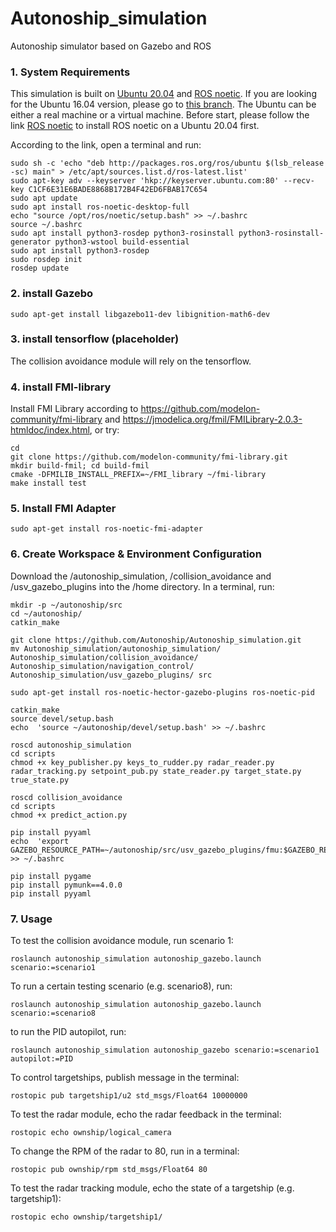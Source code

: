 # Autonoship_simulation
Autonoship simulator based on Gazebo and ROS


### 1. System Requirements

This simulation is built on [Ubuntu 20.04](https://releases.ubuntu.com/20.04/) and [ROS noetic](http://wiki.ros.org/noetic/Installation/Ubuntu). If you are looking for the Ubuntu 16.04 version, please go to [this branch](https://github.com/Autonoship/Autonoship_simulation/tree/ubuntu16.04). The Ubuntu can be either a real machine or a virtual machine.
Before start, please follow the link [ROS noetic](http://wiki.ros.org/noetic/Installation/Ubuntu) to install ROS noetic on a Ubuntu 20.04 first.

According to the link, open a terminal and run:

    sudo sh -c 'echo "deb http://packages.ros.org/ros/ubuntu $(lsb_release -sc) main" > /etc/apt/sources.list.d/ros-latest.list'
    sudo apt-key adv --keyserver 'hkp://keyserver.ubuntu.com:80' --recv-key C1CF6E31E6BADE8868B172B4F42ED6FBAB17C654
    sudo apt update
    sudo apt install ros-noetic-desktop-full
    echo "source /opt/ros/noetic/setup.bash" >> ~/.bashrc
    source ~/.bashrc
    sudo apt install python3-rosdep python3-rosinstall python3-rosinstall-generator python3-wstool build-essential
    sudo apt install python3-rosdep
    sudo rosdep init
    rosdep update

### 2. install Gazebo

    sudo apt-get install libgazebo11-dev libignition-math6-dev

### 3. install tensorflow (placeholder)

The collision avoidance module will rely on the tensorflow.
    
### 4. install FMI-library

Install FMI Library according to https://github.com/modelon-community/fmi-library and https://jmodelica.org/fmil/FMILibrary-2.0.3-htmldoc/index.html, or try:

    cd 
    git clone https://github.com/modelon-community/fmi-library.git
    mkdir build-fmil; cd build-fmil
    cmake -DFMILIB_INSTALL_PREFIX=~/FMI_library ~/fmi-library
    make install test

### 5. Install FMI Adapter

    sudo apt-get install ros-noetic-fmi-adapter

### 6. Create Workspace & Environment Configuration

Download the /autonoship_simulation, /collision_avoidance and /usv_gazebo_plugins into the /home directory. In a terminal, run:
 
    mkdir -p ~/autonoship/src
    cd ~/autonoship/
    catkin_make

    git clone https://github.com/Autonoship/Autonoship_simulation.git
    mv Autonoship_simulation/autonoship_simulation/ Autonoship_simulation/collision_avoidance/ Autonoship_simulation/navigation_control/ Autonoship_simulation/usv_gazebo_plugins/ src

    sudo apt-get install ros-noetic-hector-gazebo-plugins ros-noetic-pid  

    catkin_make
    source devel/setup.bash
    echo  'source ~/autonoship/devel/setup.bash' >> ~/.bashrc 

    roscd autonoship_simulation
    cd scripts
    chmod +x key_publisher.py keys_to_rudder.py radar_reader.py radar_tracking.py setpoint_pub.py state_reader.py target_state.py true_state.py

    roscd collision_avoidance
    cd scripts
    chmod +x predict_action.py

    pip install pyyaml
    echo  'export GAZEBO_RESOURCE_PATH=~/autonoship/src/usv_gazebo_plugins/fmu:$GAZEBO_RESOURCE_PATH' >> ~/.bashrc 
    
    pip install pygame
    pip install pymunk==4.0.0
    pip install pyyaml


### 7. Usage

To test the collision avoidance module, run scenario 1:

    roslaunch autonoship_simulation autonoship_gazebo.launch scenario:=scenario1
    
To run a certain testing scenario (e.g. scenario8), run:
    
    roslaunch autonoship_simulation autonoship_gazebo.launch scenario:=scenario8

to run the PID autopilot, run: 

    roslaunch autonoship_simulation autonoship_gazebo scenario:=scenario1 autopilot:=PID
    
To control targetships, publish message in the terminal:

    rostopic pub targetship1/u2 std_msgs/Float64 10000000
    
To test the radar module, echo the radar feedback in the terminal:

    rostopic echo ownship/logical_camera

To change the RPM of the radar to 80, run in a terminal:

    rostopic pub ownship/rpm std_msgs/Float64 80
    
To test the radar tracking module, echo the state of a targetship (e.g. targetship1):

    rostopic echo ownship/targetship1/
    
